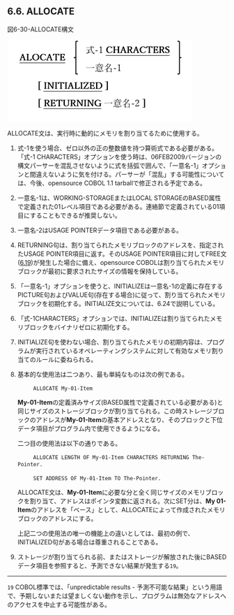 ## 6.6. ALLOCATE

図6-30-ALLOCATE構文

![Alt text](Image/6-30.png)

ALLOCATE文は、実行時に動的にメモリを割り当てるために使用する。

1. 式-1を使う場合、ゼロ以外の正の整数値を持つ算術式である必要がある。「式-1 CHARACTERS」オプションを使う時は、06FEB2009バージョンの構文パーサーを混乱させないように式を括弧で囲んで、「一意名-1」オプションと間違えないように気を付ける。パーサーが「混乱」する可能性については、今後、opensource COBOL 1.1 tarballで修正される予定である。

2. 一意名-1は、WORKING-STORAGEまたはLOCAL STORAGEのBASED属性で定義された01レベル項目である必要がある。連絡節で定義されている01項目にすることもできるが推奨しない。

3. 一意名-2はUSAGE POINTERデータ項目である必要がある。

4. RETURNING句は、割り当てられたメモリブロックのアドレスを、指定されたUSAGE POINTER項目に返す。そのUSAGE POINTER項目に対してFREE文([6.19](6-19.md))が発生した場合に備え、opensource COBOLは割り当てられたメモリブロックが最初に要求されたサイズの情報を保持している。

5. 「一意名-1」オプションを使うと、INITIALIZEは一意名-1の定義に存在するPICTURE句およびVALUE句(存在する場合)に従って、割り当てられたメモリブロックを初期化する。INITIALIZE文については、6.24で説明している。
6. 「式-1CHARACTERS」オプションでは、INITIALIZEは割り当てられたメモリブロックをバイナリゼロに初期化する。

7. INITIALIZE句を使わない場合、割り当てられたメモリの初期内容は、プログラムが実行されているオペレーティングシステムに対して有効なメモリ割り当てのルールに委ねられる。

8. 基本的な使用法は二つあり、最も単純なものは次の例である。

            ALLOCATE My-01-Item
    
    **My-01-Item**の定義済みサイズ(BASED属性で定義されている必要がある)と同じサイズのストレージブロックが割り当てられる。この時ストレージブロックのアドレスが**My-01-Item**の基本アドレスとなり、そのブロックと下位データ項目がプログラム内で使用できるようになる。
    
    二つ目の使用法は以下の通りである。
    
            ALLOCATE LENGTH OF My-01-Item CHARACTERS RETURNING The-Pointer.
    
            SET ADDRESS OF My-01-Item TO The-Pointer.
    
    ALLOCATE文は、**My-01-Item**に必要な分と全く同じサイズのメモリブロックを割り当て、アドレスはポインタ変数に返される。次にSET分は、**My 01-Item**のアドレスを「ベース」として、ALLOCATEによって作成されたメモリブロックのアドレスにする。
    
    上記二つの使用法の唯一の機能上の違いとしては、最初の例で、INITIALIZED句がある場合は尊重されることである。

9. ストレージが割り当てられる前、またはストレージが解放された後にBASEDデータ項目を参照すると、予測できない結果が発生する`19`。

---
`19` COBOL標準では、「unpredictable results - 予測不可能な結果」という用語で、予期しないまたは望ましくない動作を示し、プログラムは無効なアドレスへのアクセスを中止する可能性がある。
